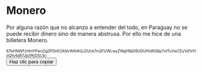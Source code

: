 
# Monero

Por alguna razón que no alcanzo a entender del todo, en Paraguay no se puede recibir dinero sino de manera abstrusa. Por ello me hice de una billetera Monero.

<p><span id="numero"style="font-size: 10px;">87bHNWFzHmYPwcDg3PDnK2ANvW4rKQJ2Uck7m2FUWLwyZWgHNjG9UDUHsWG6p7vtTuVwCEyVd1VHoQfs4aB7JpzfKjGSL5c</span><br>
    <button onclick="copiarNumero()">Haz clic para copiar</button>
  </p>

  <script>
    function copiarNumero() {
      const numero = document.getElementById("numero").textContent;
      navigator.clipboard.writeText(numero).then(() => {
        alert("Dirección Monero copiado al portapapeles: " + numero);
      }).catch(err => {
        alert("Error al copiar: " + err);
      });
    }
  </script>
